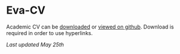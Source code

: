 # Eva-CV


Academic CV can be [downloaded](https://github.com/evaherbst/Eva-CV/raw/main/CV_Herbst_academia.pdf) or [viewed on github](https://github.com/evaherbst/Eva-CV/blob/main/CV_Herbst_academia.pdf). Download is required in order to use hyperlinks.


*Last updated May 25th*


